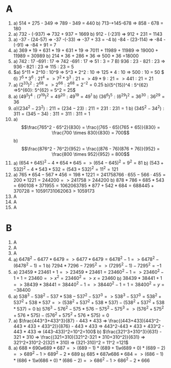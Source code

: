 # A
1. a) 514 + 275 - 349 => 789 - 349 = 440    b) 713-+145-678 => 858 - 678 = 180
2. a) 732 - (-937) => 732 + 937 = 1669 b) 912 - (-231) => 912 + 231 = 1143
3. a) -37 - (24-57) => -37 -(-33) => -37 + 33 = -4 b) -84 - (23-114) => -84 - (-91) => -84 + 91 = 7
4. a) 369 * 19 + 631 * 19 + 631 * 19 => 7011 + 11989 + 11989 => 19000 + 11989 = 30989 b) 214 * 36 + 286 * 36 => 500 * 36 =18000
5. a) 742 : 17 -691 : 17 => 742 -691 : 17 => 51 : 3 = 7 B) 936 : 23 - 821 : 23 => 936 - 821 : 23 => 115 : 23 = 5
6. $a) 5^11 * 2^10 : 10^9 => 5^3 * 2^2 : 10 => 125 * 4 : 10 => 500 : 10 = 50 $ б) $7^5 * 3^6 : 21^4 => 7^2 * 3^3 : 21 => 49 * 9 : 21 => 441 : 21 = 21$
7. а) $(2^{33})^2 : 2^{68} => 2^{66} : 2^{68} = 2^{-2}=0.25$ b)(5^{15})^4 : 5^{62} =>5^{60}: 5^{62} = 5^2 = 25$
8. a) $(49^5)^4 :(7^{19})^2 = 49^{20} : 49^{19} = 49^1$ b) $(36^6)^5:(6^{29})^2 = 36^{30}:36^{29}=36$
9. $a) (234^2-23^2) : 211 = (234-23):211 = 231:231 = 1$ b) $(345^2-34^2):311 =(345-34):311 = 311:311= 1$
10. a) $$\frac{765^2 - 65^2}{830} = \frac{(765 - 65)(765 + 65)}{830} = \frac{700 \times 830}{830} = 700$$ b) $$\frac{876^2 - 76^2}{952} = \frac{(876 - 76)(876 + 76)}{952} = \frac{800 \times 952}{952} = 800$$
11. a) $(654+645)^2-4 * 654 * 645 => (654−645)^2=9^2=81$ b) $(543+532)^2-4 * 543 * 532 =(543+532)^2=11^2=121$
12. a) $765 * 654-567 * 456=198 * 1221=241758 766⋅655−566⋅455=200 * 1221=244200=> 241758>244200$ b) $878 * 786+685 * 543=690108+371955=1062063 785 * 877+542 * 684=688445+370728=1059173 1062063>1059173$
13. А
14. А
15. А
# B
1. A
2. A
3. A
4. a) $6478^2-6477 * 6479 => 6477 * 6479 = 6478^2 -1 => 6478^2-(6478^2-1) = 1$ b) $7294 * 7296 - 7295^2 => (7295^2-1) - 7295^2 = -1$
5. а) $23459 * 23461 + 1 => 23459 * 23461= 23460^2 - 1 => 23460^2 - 1 + 1 = 23460 => x^2 = 23460^2 => x = 23460$ b) $38439 * 38441 + 1 => 38439 * 38441= 38440^2 - 1 => 38440^2 - 1 = 1 =38400^2 = y = -38400$
6. a) $538^3-538^2-537 * 538-537^2-537^3 => 538^3-537^3=538^2+537^2+538 * 537 => (538^2+537^2+538 * 537)-(538^2+537^2+538 * 537) = 0$ b) $576^3-576^2-575 * 576-575^2-575^3 => (576^2+575^2 + 576 * 575)- (576^2+575^2 + 576 * 575) = 0$
7. a) $\frac{443^3+433^3}{87} - 443 * 433 => \frac{(443+433)(443^2-443 * 433 + 433^2)}{876} - 443 * 433 => 443^2-443 * 433 + 433^2 - 443 * 433 => (443-433)^2=10^2=100$ b) $\frac{321^3+310^3}{631} - 321 * 310 => \frac{(321+310)(321^2-321 * 310+310^2)}{631} => 321^2+310^2-2(321 * 310) => (321-310)^2 = 11^2 =121$
8. а) $688 * 690 и 689 * 687=> (689 -1) * (689+1) и (689+0) * (689-2)=>689^2-1>689^2-2*689$ b) $685 * 687 и 686 * 684=> (686-1) * (686+1) и (686+0) * (686-2) => 686^2-1 > 686^2-2 * 666$
